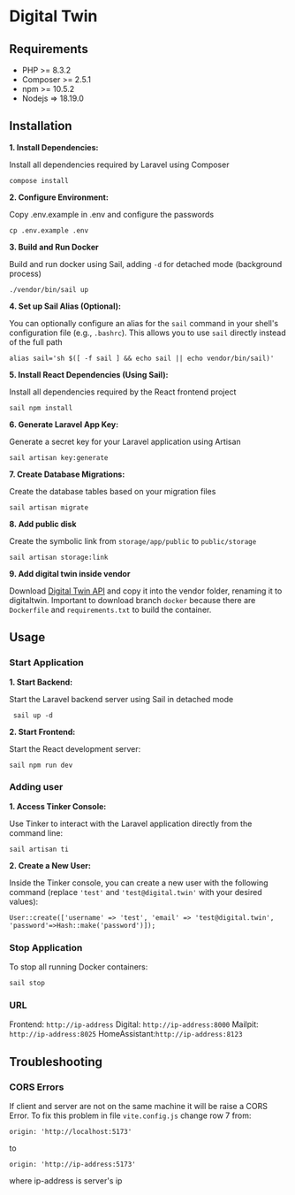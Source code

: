 # Digital Twin

## Requirements

- PHP >= 8.3.2
- Composer >= 2.5.1
- npm >= 10.5.2
- Nodejs => 18.19.0

## Installation

**1. Install Dependencies:**

Install all dependencies required by Laravel using Composer

``` compose install ```

**2. Configure Environment:**

Copy .env.example in .env and configure the passwords

``` cp .env.example .env ```

**3. Build and Run Docker**

Build and run docker using Sail, adding ```-d``` for detached mode (background process)

``` ./vendor/bin/sail up ```

**4. Set up Sail Alias (Optional):**

You can optionally configure an alias for the `sail` command in your shell's configuration file (e.g., `.bashrc`). This allows you to use `sail` directly instead of the full path

``` alias sail='sh $([ -f sail ] && echo sail || echo vendor/bin/sail)' ```

**5. Install React Dependencies (Using Sail):**

Install all dependencies required by the React frontend project

``` sail npm install ```

**6. Generate Laravel App Key:**

Generate a secret key for your Laravel application using Artisan

``` sail artisan key:generate ```

**7. Create Database Migrations:**

Create the database tables based on your migration files

``` sail artisan migrate ```

**8. Add public disk**

Create the symbolic link from ```storage/app/public``` to ```public/storage```

``` sail artisan storage:link ```

**9. Add digital twin inside vendor**

Download [Digital Twin API](https://github.com/davideguizzardi/Digital-Twin-API/tree/docker) and copy it into the vendor folder, renaming it to digitaltwin. Important to download branch ```docker``` because there are ```Dockerfile``` and ```requirements.txt``` to build the container.

## Usage

### Start Application

**1. Start Backend:**

Start the Laravel backend server using Sail in detached mode

``` sail up -d```

**2. Start Frontend:**

Start the React development server:

``` sail npm run dev ```

### Adding user 

**1. Access Tinker Console:**

Use Tinker to interact with the Laravel application directly from the command line:

``` sail artisan ti ```

**2. Create a New User:**

Inside the Tinker console, you can create a new user with the following command (replace `'test'` and `'test@digital.twin'` with your desired values):

``` User::create(['username' => 'test', 'email' => 'test@digital.twin', 'password'=>Hash::make('password')]); ```

### Stop Application

To stop all running Docker containers:

``` sail stop ```

### URL

Frontend: ```http://ip-address```
Digital: ```http://ip-address:8000```
Mailpit: ```http://ip-address:8025```
HomeAssistant:```http://ip-address:8123```

## Troubleshooting 

### CORS Errors

If client and server are not on the same machine it will be raise a CORS Error. To fix this problem in file ```vite.config.js``` change row 7 from:

```origin: 'http://localhost:5173' ```

to

```origin: 'http://ip-address:5173' ```

where ip-address is server's ip